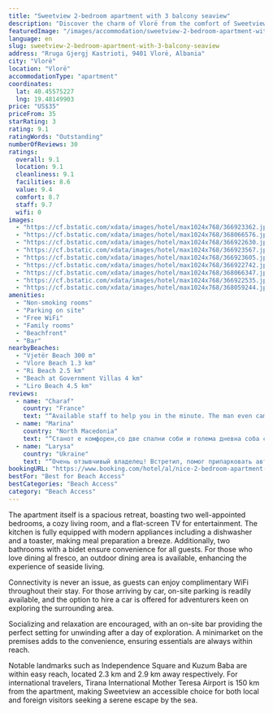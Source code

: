 ```yaml
---
title: "Sweetview 2-bedroom apartment with 3 balcony seaview"
description: "Discover the charm of Vlorë from the comfort of Sweetview 2-bedroom apartment, a beachfront gem that offers breathtaking sea views from not one, but three balconies."
featuredImage: "/images/accommodation/sweetview-2-bedroom-apartment-with-3-balcony-seaview-366923362.jpg"
language: en
slug: sweetview-2-bedroom-apartment-with-3-balcony-seaview
address: "Rruga Gjergj Kastrioti, 9401 Vlorë, Albania"
city: "Vlorë"
location: "Vlorë"
accommodationType: "apartment"
coordinates:
  lat: 40.45575227
  lng: 19.48149903
price: "US$35"
priceFrom: 35
starRating: 3
rating: 9.1
ratingWords: "Outstanding"
numberOfReviews: 30
ratings:
  overall: 9.1
  location: 9.1
  cleanliness: 9.1
  facilities: 8.6
  value: 9.4
  comfort: 8.7
  staff: 9.7
  wifi: 0
images:
  - "https://cf.bstatic.com/xdata/images/hotel/max1024x768/366923362.jpg?k=d3319c8b516675277f5d8a3c6700d28a02d8e4bafd692bc06c1490a58a19477d&o=&hp=1"
  - "https://cf.bstatic.com/xdata/images/hotel/max1024x768/368066576.jpg?k=5326a72cffdb277706fba35c2176ce651c2d7d64dff3e7f7e0c333cdd9527daa&o=&hp=1"
  - "https://cf.bstatic.com/xdata/images/hotel/max1024x768/366922630.jpg?k=daa163430b83c8fe513f43dcf6edd2b005fb5fe3504da961285918bbc0e7fc5e&o=&hp=1"
  - "https://cf.bstatic.com/xdata/images/hotel/max1024x768/366923567.jpg?k=3fadfb7742c03423a09604a100566b2c5c8ed233748f92999188815f8943d22c&o=&hp=1"
  - "https://cf.bstatic.com/xdata/images/hotel/max1024x768/366923605.jpg?k=a2f955a3c65582cdbd67d4a6f59fc96ac9a8b0e91254259a6c76f0d04406eb6c&o=&hp=1"
  - "https://cf.bstatic.com/xdata/images/hotel/max1024x768/366922742.jpg?k=5bfbb6160d00257586c0c30ac1d3c9930f109f55b230b447630e8f8fd7b4288b&o=&hp=1"
  - "https://cf.bstatic.com/xdata/images/hotel/max1024x768/368066347.jpg?k=5c24e30d3caaa2539d7dbe71166116b3a339ef3b4a809299b993acce48938c17&o=&hp=1"
  - "https://cf.bstatic.com/xdata/images/hotel/max1024x768/366922535.jpg?k=99ffab357de44e06865232131c41fde754293db18e8b6a05276c59bc145a310f&o=&hp=1"
  - "https://cf.bstatic.com/xdata/images/hotel/max1024x768/368059244.jpg?k=7fca64540ec31eb3878ac08902b6abb661a9f3795d78010af90e6b106e374164&o=&hp=1"
amenities:
  - "Non-smoking rooms"
  - "Parking on site"
  - "Free WiFi"
  - "Family rooms"
  - "Beachfront"
  - "Bar"
nearbyBeaches:
  - "Vjetër Beach 300 m"
  - "Vlore Beach 1.3 km"
  - "Ri Beach 2.5 km"
  - "Beach at Government Villas 4 km"
  - "Liro Beach 4.5 km"
reviews:
  - name: "Charaf"
    country: "France"
    text: "“Available staff to help you in the minute. The man even came to pick us up because the location was hard to find. The space is really big and clean, you will love the balconies and the sea air”"
  - name: "Marina"
    country: "North Macedonia"
    text: "“Станот е комфорен,со две спални соби и голема дневна соба со кујна и трпезарија и две купатила ,одлична за престој на 6 лица.Домаќинот љубезен и гостопримлив.Во близина има маркети,пекари,ресторани и се е со прифатливи цени.”"
  - name: "Larysa"
    country: "Ukraine"
    text: "“Очень отзывчивый владелец! Встретил, помог припарковать авто, проводил в апартаменты . Апартаменты с прекрасным видом на море. Оборудованы всем необходимым для комфортного проживания. Апартаменты находятся в отличном районе, рядом море, рыбный...”"
bookingURL: "https://www.booking.com/hotel/al/nice-2-bedroom-apartment-10min-walk-away-from-sea.en-gb.html?aid=8035640"
bestFor: "Best for Beach Access"
bestCategories: "Beach Access"
category: "Beach Access"
---
```


The apartment itself is a spacious retreat, boasting two well-appointed bedrooms, a cozy living room, and a flat-screen TV for entertainment. The kitchen is fully equipped with modern appliances including a dishwasher and a toaster, making meal preparation a breeze. Additionally, two bathrooms with a bidet ensure convenience for all guests. For those who love dining al fresco, an outdoor dining area is available, enhancing the experience of seaside living.

Connectivity is never an issue, as guests can enjoy complimentary WiFi throughout their stay. For those arriving by car, on-site parking is readily available, and the option to hire a car is offered for adventurers keen on exploring the surrounding area.

Socializing and relaxation are encouraged, with an on-site bar providing the perfect setting for unwinding after a day of exploration. A minimarket on the premises adds to the convenience, ensuring essentials are always within reach.

Notable landmarks such as Independence Square and Kuzum Baba are within easy reach, located 2.3 km and 2.9 km away respectively. For international travelers, Tirana International Mother Teresa Airport is 150 km from the apartment, making Sweetview an accessible choice for both local and foreign visitors seeking a serene escape by the sea.